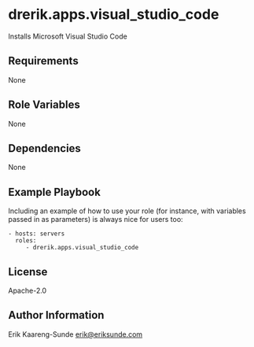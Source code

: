 drerik.apps.visual_studio_code
=========

Installs Microsoft Visual Studio Code

Requirements
------------

None

Role Variables
--------------

None

Dependencies
------------

None

Example Playbook
----------------

Including an example of how to use your role (for instance, with variables passed in as parameters) is always nice for users too:

    - hosts: servers
      roles:
         - drerik.apps.visual_studio_code

License
-------

Apache-2.0

Author Information
------------------

Erik Kaareng-Sunde <erik@eriksunde.com>
